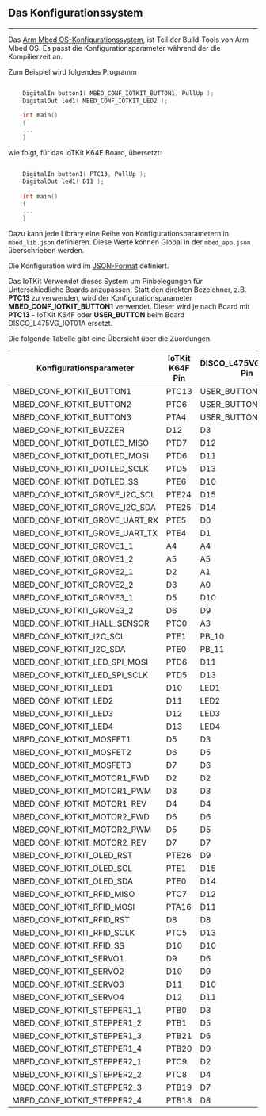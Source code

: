 ## Das Konfigurationssystem
***

Das [Arm Mbed OS-Konfigurationssystem](https://os.mbed.com/docs/mbed-os/latest/reference/configuration.html), ist Teil der Build-Tools von Arm Mbed OS. Es passt die Konfigurationsparameter während der die Kompilierzeit an.

Zum Beispiel wird folgendes Programm 

```cpp

    DigitalIn button1( MBED_CONF_IOTKIT_BUTTON1, PullUp );
    DigitalOut led1( MBED_CONF_IOTKIT_LED2 );
    
    int main()
    {
    ...
    }
```

wie folgt, für das IoTKit K64F Board, übersetzt:

```cpp

    DigitalIn button1( PTC13, PullUp );
    DigitalOut led1( D11 );
    
    int main()
    {
    ...
    }
```    

Dazu kann jede Library eine Reihe von Konfigurationsparametern in `mbed_lib.json` definieren. Diese Werte können  Global in der `mbed_app.json` überschrieben werden. 

Die Konfiguration wird im [JSON-Format](https://de.wikipedia.org/wiki/JavaScript_Object_Notation) definiert.

Das IoTKit Verwendet dieses System um Pinbelegungen für Unterschiedliche Boards anzupassen. Statt den direkten Bezeichner, z.B. **PTC13** zu verwenden, wird der Konfigurationsparameter **MBED_CONF_IOTKIT_BUTTON1** verwendet. Dieser wird je nach Board mit **PTC13** - IoTKit K64F oder **USER_BUTTON** beim Board DISCO_L475VG_IOT01A ersetzt.

Die folgende Tabelle gibt eine Übersicht über die Zuordungen. 

| Konfigurationsparameter | IoTKit K64F Pin | DISCO_L475VG_IOT01A Pin |
| ----------------------- | --------------- | ----------------------- |
| MBED_CONF_IOTKIT_BUTTON1 | PTC13 | USER_BUTTON |
| MBED_CONF_IOTKIT_BUTTON2 | PTC6 | USER_BUTTON |
| MBED_CONF_IOTKIT_BUTTON3 | PTA4 | USER_BUTTON |
| MBED_CONF_IOTKIT_BUZZER | D12 | D3 |
| MBED_CONF_IOTKIT_DOTLED_MISO | PTD7 | D12 |
| MBED_CONF_IOTKIT_DOTLED_MOSI | PTD6 | D11 |
| MBED_CONF_IOTKIT_DOTLED_SCLK | PTD5 | D13 |
| MBED_CONF_IOTKIT_DOTLED_SS | PTE6 | D10 |
| MBED_CONF_IOTKIT_GROVE_I2C_SCL | PTE24 | D15 |
| MBED_CONF_IOTKIT_GROVE_I2C_SDA | PTE25 | D14 |
| MBED_CONF_IOTKIT_GROVE_UART_RX | PTE5 | D0 |
| MBED_CONF_IOTKIT_GROVE_UART_TX | PTE4 | D1 |
| MBED_CONF_IOTKIT_GROVE1_1 | A4 | A4 |
| MBED_CONF_IOTKIT_GROVE1_2 | A5 | A5 |
| MBED_CONF_IOTKIT_GROVE2_1 | D2 | A1 |
| MBED_CONF_IOTKIT_GROVE2_2 | D3 | A0 |
| MBED_CONF_IOTKIT_GROVE3_1 | D5 | D10 |
| MBED_CONF_IOTKIT_GROVE3_2 | D6 | D9 |
| MBED_CONF_IOTKIT_HALL_SENSOR | PTC0 | A3 |
| MBED_CONF_IOTKIT_I2C_SCL | PTE1 | PB_10 |
| MBED_CONF_IOTKIT_I2C_SDA | PTE0 | PB_11 |
| MBED_CONF_IOTKIT_LED_SPI_MOSI | PTD6 | D11 |
| MBED_CONF_IOTKIT_LED_SPI_SCLK | PTD5 | D13 |
| MBED_CONF_IOTKIT_LED1 | D10 | LED1 |
| MBED_CONF_IOTKIT_LED2 | D11 | LED2 |
| MBED_CONF_IOTKIT_LED3 | D12 | LED3 |
| MBED_CONF_IOTKIT_LED4 | D13 | LED4 |
| MBED_CONF_IOTKIT_MOSFET1 | D5 | D3 |
| MBED_CONF_IOTKIT_MOSFET2 | D6 | D5 |
| MBED_CONF_IOTKIT_MOSFET3 | D7 | D6 |
| MBED_CONF_IOTKIT_MOTOR1_FWD | D2 | D2 |
| MBED_CONF_IOTKIT_MOTOR1_PWM | D3 | D3 |
| MBED_CONF_IOTKIT_MOTOR1_REV | D4 | D4 |
| MBED_CONF_IOTKIT_MOTOR2_FWD | D6 | D6 |
| MBED_CONF_IOTKIT_MOTOR2_PWM | D5 | D5 |
| MBED_CONF_IOTKIT_MOTOR2_REV | D7 | D7 |
| MBED_CONF_IOTKIT_OLED_RST | PTE26 | D9 |
| MBED_CONF_IOTKIT_OLED_SCL | PTE1 | D15 |
| MBED_CONF_IOTKIT_OLED_SDA | PTE0 | D14 |
| MBED_CONF_IOTKIT_RFID_MISO | PTC7 | D12 |
| MBED_CONF_IOTKIT_RFID_MOSI | PTA16 | D11 |
| MBED_CONF_IOTKIT_RFID_RST | D8 | D8 |
| MBED_CONF_IOTKIT_RFID_SCLK | PTC5 | D13 |
| MBED_CONF_IOTKIT_RFID_SS | D10 | D10 |
| MBED_CONF_IOTKIT_SERVO1 | D9 | D6 |
| MBED_CONF_IOTKIT_SERVO2 | D10 | D9 |
| MBED_CONF_IOTKIT_SERVO3 | D11 | D10 |
| MBED_CONF_IOTKIT_SERVO4 | D12 | D11 |
| MBED_CONF_IOTKIT_STEPPER1_1 | PTB0 | D3 |
| MBED_CONF_IOTKIT_STEPPER1_2 | PTB1 | D5 |
| MBED_CONF_IOTKIT_STEPPER1_3 | PTB21 | D6 |
| MBED_CONF_IOTKIT_STEPPER1_4 | PTB20 | D9 |
| MBED_CONF_IOTKIT_STEPPER2_1 | PTC9 | D2 |
| MBED_CONF_IOTKIT_STEPPER2_2 | PTC8 | D4 |
| MBED_CONF_IOTKIT_STEPPER2_3 | PTB19 | D7 |
| MBED_CONF_IOTKIT_STEPPER2_4 | PTB18 | D8 |
